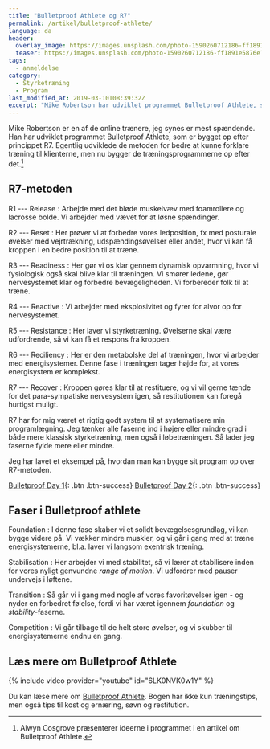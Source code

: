 ```yaml
---
title: "Bulletproof Athlete og R7"
permalink: /artikel/bulletproof-athlete/
language: da
header:
  overlay_image: https://images.unsplash.com/photo-1590260712186-ff1891e5876e?ixlib=rb-1.2.1&ixid=eyJhcHBfaWQiOjEyMDd9&auto=format&fit=crop&w=1950&q=5
  teaser: https://images.unsplash.com/photo-1590260712186-ff1891e5876e?ixlib=rb-1.2.1&ixid=eyJhcHBfaWQiOjEyMDd9&auto=format&fit=crop&w=400&q=5
tags:
  - anmeldelse
category:
  - Styrketræning
  - Program
last_modified_at: 2019-03-10T08:39:32Z
excerpt: "Mike Robertson har udviklet programmet Bulletproof Athlete, som er bygget op efter princippet R7"
---
```


Mike Robertson er en af de online trænere, jeg synes er mest spændende. Han har udviklet programmet Bulletproof Athlete, som er bygget op efter princippet R7. Egentlig udviklede de metoden for bedre at kunne forklare træning til klienterne, men nu bygger de træningsprogrammerne op efter det.[^alwyn]

## R7-metoden

R1 --- Release
: Arbejde med det bløde muskelvæv med foamrollere og lacrosse bolde. Vi arbejder med vævet for at løsne spændinger.

R2 --- Reset
: Her prøver vi at forbedre vores ledposition, fx med posturale øvelser med vejrtrækning, udspændingsøvelser eller andet, hvor vi kan få kroppen i en bedre position til at træne.

R3 --- Readiness
: Her gør vi os klar gennem dynamisk opvarmning, hvor vi fysiologisk også skal blive klar til træningen. Vi smører ledene, gør nervesystemet klar og forbedre bevægeligheden. Vi forbereder folk til at træne.

R4 --- Reactive
: Vi arbejder med eksplosivitet og fyrer for alvor op for nervesystemet.

R5 --- Resistance
: Her laver vi styrketræning. Øvelserne skal være udfordrende, så vi kan få et respons fra kroppen.

R6 --- Reciliency
: Her er den metabolske del af træningen, hvor vi arbejder med energisystemer. Denne fase i træningen tager højde for, at vores energisystem er komplekst.

R7 --- Recover
: Kroppen gøres klar til at restituere, og vi vil gerne tænde for det para-sympatiske nervesystem igen, så restitutionen kan foregå hurtigst muligt.

R7 har for mig været et rigtig godt system til at systematisere min programlægning. Jeg tænker alle faserne ind i højere eller mindre grad i både mere klassisk styrketræning, men også i løbetræningen. Så lader jeg faserne fylde mere eller mindre.

Jeg har lavet et eksempel på, hvordan man kan bygge sit program op over R7-metoden.

[Bulletproof Day 1](/assets/pdf/programs/bulletproof-transition-day-1.pdf){: .btn .btn-success} [Bulletproof Day 2](/assets/pdf/programs/bulletproof-transition-day-2.pdf){: .btn .btn-success}

## Faser i Bulletproof athlete

Foundation
: I denne fase skaber vi et solidt bevægelsesgrundlag, vi kan bygge videre på. Vi vækker mindre muskler, og vi går i gang med at træne energisystemerne, bl.a. laver vi langsom exentrisk træning.

Stabilisation
: Her arbejder vi med stabilitet, så vi lærer at stabilisere inden for vores nyligt genvundne _range of motion_. Vi udfordrer med pauser undervejs i løftene.

Transition
: Så går vi i gang med nogle af vores favoritøvelser igen - og nyder en forbedret følelse, fordi vi har været igennem _foundation_ og _stability_-faserne.

Competition
: Vi går tilbage til de helt store øvelser, og vi skubber til energisystemerne endnu en gang.

## Læs mere om Bulletproof Athlete

{% include video provider="youtube" id="6LK0NVK0w1Y" %}

Du kan læse mere om [Bulletproof Athlete](http://robertsontrainingsystems.com/products/bulletproof-athlete/). Bogen har ikke kun træningstips, men også tips til kost og ernæring, søvn og restitution.

[^alwyn]: Alwyn Cosgrove præsenterer ideerne i programmet i en artikel om Bulletproof Athlete.
